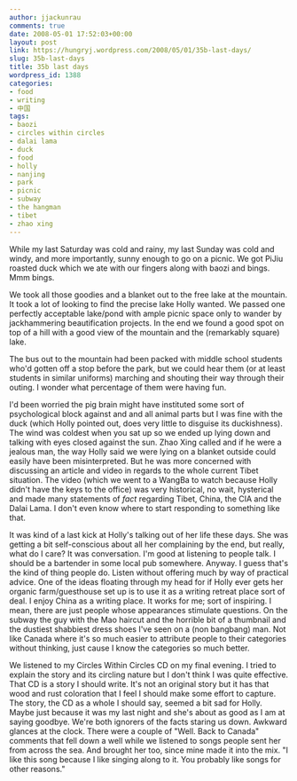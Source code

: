 ```yaml
---
author: jjackunrau
comments: true
date: 2008-05-01 17:52:03+00:00
layout: post
link: https://hungryj.wordpress.com/2008/05/01/35b-last-days/
slug: 35b-last-days
title: 35b last days
wordpress_id: 1388
categories:
- food
- writing
- 中国
tags:
- baozi
- circles within circles
- dalai lama
- duck
- food
- holly
- nanjing
- park
- picnic
- subway
- the hangman
- tibet
- zhao xing
---
```


While my last Saturday was cold and rainy, my last Sunday was cold and windy, and more importantly, sunny enough to go on a picnic. We got PiJiu roasted duck which we ate with our fingers along with baozi and bings. Mmm bings. 

We took all those goodies and a blanket out to the free lake at the mountain. It took a lot of looking to find the precise lake Holly wanted. We passed one perfectly acceptable lake/pond with ample picnic space only to wander by jackhammering beautification projects. In the end we found a good spot on top of a hill with a good view of the mountain and the (remarkably square) lake. 

The bus out to the mountain had been packed with middle school students who'd gotten off a stop before the park, but we could hear them (or at least students in similar uniforms) marching and shouting their way through their outing. I wonder what percentage of them were having fun.

I'd been worried the pig brain might have instituted some sort of psychological block against and and all animal parts but I was fine with the duck (which Holly pointed out, does very little to disguise its duckishness). The wind was coldest when you sat up so we ended up lying down and talking with eyes closed against the sun. Zhao Xing called and if he were a jealous man, the way Holly said we were lying on a blanket outside could easily have been misinterpreted. But he was more concerned with discussing an article and video in regards to the whole current Tibet situation. The video (which we went to a WangBa to watch because Holly didn't have the keys to the office) was very historical, no wait, hysterical and made many statements of _fact_ regarding Tibet, China, the CIA and the Dalai Lama. I don't even know where to start responding to something like that.

It was kind of a last kick at Holly's talking out of her life these days. She was getting a bit self-conscious about all her complaining by the end, but really, what do I care? It was conversation. I'm good at listening to people talk. I should be a bartender in some local pub somewhere. Anyway. I guess that's the kind of thing people do. Listen without offering much by way of practical advice. One of the ideas floating through my head for if Holly ever gets her organic farm/guesthouse set up is to use it as a writing retreat place sort of deal. I enjoy China as a writing place. It works for me; sort of inspiring. I mean, there are just people whose appearances stimulate questions. On the subway the guy with the Mao haircut and the horrible bit of a thumbnail and the dustiest shabbiest dress shoes I've seen on a (non bangbang) man. Not like Canada where it's so much easier to attribute people to their categories without thinking, just cause I know the categories so much better.

We listened to my Circles Within Circles CD on my final evening. I tried to explain the story and its circling nature but I don't think I was quite effective. That CD is a story I should write. It's not an original story but it has that wood and rust coloration that I feel I should make some effort to capture. The story, the CD as a whole I should say, seemed a bit sad for Holly. Maybe just because it was my last night and she's about as good as I am at saying goodbye. We're both ignorers of the facts staring us down. Awkward glances at the clock. There were a couple of "Well. Back to Canada" comments that fell down a well while we listened to songs people sent her from across the sea. And brought her too, since mine made it into the mix. "I like this song because I like singing along to it. You probably like songs for other reasons."
